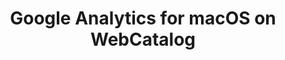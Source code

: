 ---
name: Google Analytics
category: Business
title: Google Analytics for macOS on WebCatalog
key: google-analytics
fullUrl: 'https://analytics.google.com'
hostname: analytics.google.com

---